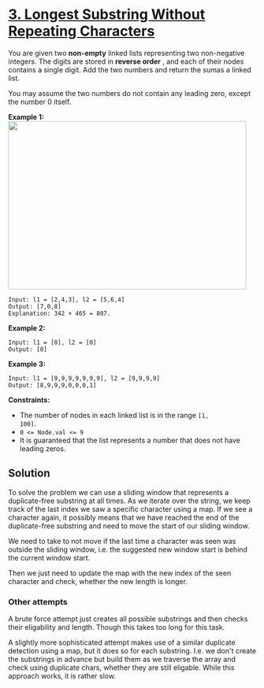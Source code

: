 # [3. Longest Substring Without Repeating Characters](https://leetcode.com/problems/longest-substring-without-repeating-characters/)

You are given two **non-empty** linked lists representing two non-negative integers. The digits are stored in **reverse order** , and each of their nodes contains a single digit. Add the two numbers and return the sumas a linked list.

You may assume the two numbers do not contain any leading zero, except the number 0 itself.

**Example 1:**
<img alt="" src="https://assets.leetcode.com/uploads/2020/10/02/addtwonumber1.jpg" style="width: 483px; height: 342px;">

```
Input: l1 = [2,4,3], l2 = [5,6,4]
Output: [7,0,8]
Explanation: 342 + 465 = 807.
```

**Example 2:**

```
Input: l1 = [0], l2 = [0]
Output: [0]
```

**Example 3:**

```
Input: l1 = [9,9,9,9,9,9,9], l2 = [9,9,9,9]
Output: [8,9,9,9,0,0,0,1]
```

**Constraints:**

- The number of nodes in each linked list is in the range <code>[1, 100]</code>.
- <code>0 <= Node.val <= 9</code>
- It is guaranteed that the list represents a number that does not have leading zeros.

## Solution

To solve the problem we can use a sliding window that represents a duplicate-free substring at all times. As we iterate over the string, we keep track of the last index we saw a specific character using a map. If we see a character again, it possibly means that we have reached the end of the duplicate-free substring and need to move the start of our sliding window.

We need to take to not move if the last time a character was seen was outside the sliding window, i.e. the suggested new window start is behind the current window start.

Then we just need to update the map with the new index of the seen character and check, whether the new length is longer.

### Other attempts

A brute force attempt just creates all possible substrings and then checks their eligability and length. Though this takes too long for this task.

A slightly more sophisticated attempt makes use of a similar duplicate detection using a map, but it does so for each substring. I.e. we don't create the substrings in advance but build them as we traverse the array and check using duplicate chars, whether they are still eligable. While this approach works, it is rather slow.
